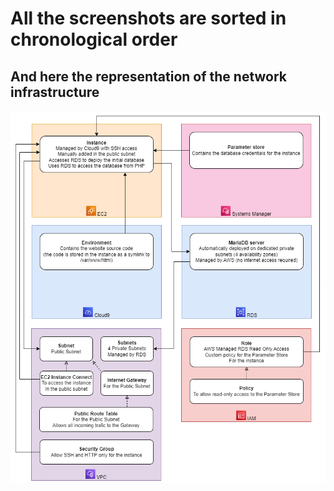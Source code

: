 # All the screenshots are sorted in chronological order

## And here the representation of the network infrastructure

![Network Infrastructure](CapstoneAWS.png)